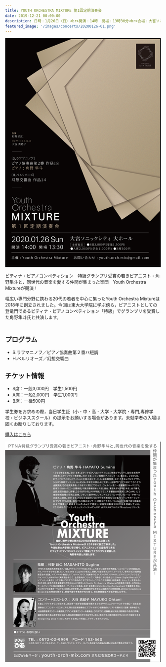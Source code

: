 ```yaml
---
title: YOUTH ORCHESTRA MIXTURE 第1回定期演奏会
date: 2019-12-21 00:00:00
description: 日時：1月26日（日）<br>開演：14時　開場：13時30分<br>会場：大宮ソニックシティ 大ホール<br>出演：杉野政仁（指揮）角野隼斗（ピアノ）大谷真結子（コンサートミストレス）<br>Youth Orchestra Mixture
featured_image: '/images/concerts/20200126-01.png'
---
```


![](/images/concerts/20200126-01.png)

ピティナ・ピアノコンペティション　特級グランプリ受賞の若きピアニスト・角野隼斗と，同世代の音楽を愛する仲間が集まった楽団　Youth Orchestra Mixtureが競演！

幅広い専門分野に携わる20代の若者を中心に集ったYouth Orchestra Mixtureは2018年に創立されました。今回は東大大学院に学ぶ傍ら，ピアニストとしての登竜門であるピティナ・ピアノコンペティション「特級」でグランプリを受賞した角野隼斗氏と共演します。
<br>
<br>

## プログラム

- S.ラフマニノフ／ピアノ協奏曲第２番ハ短調
- H.ベルリオーズ／幻想交響曲

## チケット情報

- S席：一般3,000円　学生1,500円
- A席：一般2,000円　学生1,000円
- B席：一律500円

学生券をお求めの際，当日学生証（小・中・高・大学・大学院・専門,専修学校・ビジネススクール）の提示をお願いする場合があります。未就学者の入場は固くお断りしております。

<a href="https://www.youth-orch-mix.com/%E3%83%81%E3%82%B1%E3%83%83%E3%83%88%E6%83%85%E5%A0%B1/" class="button button--large">購入はこちら</a>

![](/images/concerts/20200126-02.png)
